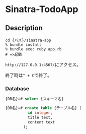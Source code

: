 # Sinatra-TodoApp

## Description

```
cd {パス}/sinatra-app
% bundle install
% bundle exec ruby app.rb
# =>起動
```
`http://127.0.0.1:4567/`にアクセス。

終了時は`^ + C`で終了。

### Database
```sql
{DB名}=# select {スキーマ名}

{DB名}=# create table {テーブル名} (
          id integer,
          title text,
          content text
        );
```

